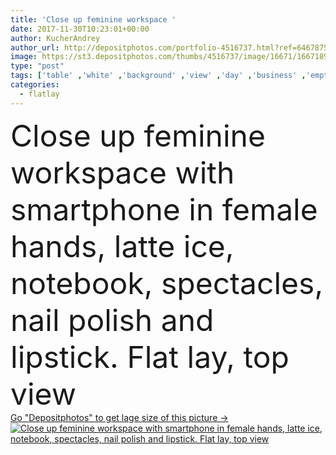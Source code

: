 ```yaml
---
title: 'Close up feminine workspace '
date: 2017-11-30T10:23:01+00:00
author: KucherAndrey
author_url: http://depositphotos.com/portfolio-4516737.html?ref=64678756
image: https://st3.depositphotos.com/thumbs/4516737/image/16671/166718962/api_thumb_450.jpg?forcejpeg=true
type: "post"
tags: ['table' ,'white' ,'background' ,'view' ,'day' ,'business' ,'empty' ,'person' ,'girl' ,'female' ,'young' ,'people' ,'succulent' ,'coffee' ,'hands' ,'fashion' ,'modern' ,'pink' ,'corporate' ,'office' ,'lay' ,'blank' ,'home' ,'woman' ,'phone' ,'screen' ,'notebook' ,'desktop' ,'flat' ,'work' ,'desk' ,'feminine' ,'top' ,'nail' ,'polish' ,'glasses' ,'workplace' ,'workspace' ,'lipstick' ,'diary' ,'holds' ,'smartphone' ,'minimal' ,'styling' ,'mockup' ,'minimalistic' ,'minimalist' ,'freelance' ,'freelancer' ,'flatlay' ]
categories: 
  - flatlay
---
```

<div aling="center">
            <font size="60"> Close up feminine workspace with smartphone in female hands, latte ice, notebook, spectacles, nail polish and lipstick. Flat lay, top view</font>   
</div>
<div>
    <a href='https://depositphotos.com/166718962/stock-photo-close-up-feminine-workspace.html?ref=64678756' target=_blank > Go "Depositphotos" to get lage size of this picture ->
        <img href='https://depositphotos.com/166718962/stock-photo-close-up-feminine-workspace.html?ref=64678756' src='https://st3.depositphotos.com/4516737/16671/i/950/depositphotos_166718962-stock-photo-close-up-feminine-workspace.jpg?forcejpeg=true' alt='Close up feminine workspace with smartphone in female hands, latte ice, notebook, spectacles, nail polish and lipstick. Flat lay, top view' >
    </a>
</div>
